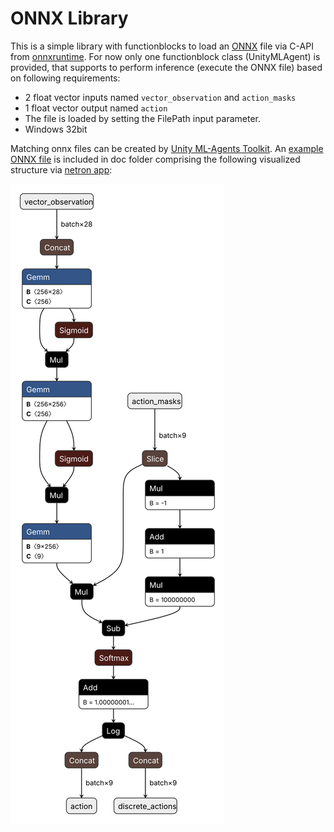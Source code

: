 # ONNX Library

This is a simple library with functionblocks to load an [ONNX](http://onnx.ai) file via C-API from [onnxruntime](https://www.onnxruntime.ai/).
For now only one functionblock class (UnityMLAgent) is provided, that supports to perform inference (execute the ONNX file) based on following requirements:
* 2 float vector inputs named `vector_observation` and `action_masks`
* 1 float vector output named `action`
* The file is loaded by setting the FilePath input parameter.
* Windows 32bit

Matching onnx files can be created by [Unity ML-Agents Toolkit](https://github.com/Unity-Technologies/ml-agents).
An [example ONNX file](doc/example.onnx) is included in doc folder comprising the following visualized structure via [netron app](https://netron.app/):

![Example ONNX file visualized via netron](doc/example.svg)